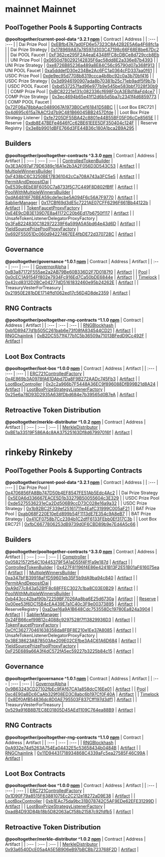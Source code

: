 # mainnet Mainnet

## PoolTogether Pools & Supporting Contracts
**@pooltogether/current-pool-data ^3.2.1 [npm](https://www.npmjs.com/package/@pooltogether/current-pool-data)**
| Contract | Address |
| :--- | :--- |
| Dai Prize Pool | [0xEBfb47A7ad0FD6e57323C8A42B2E5A6a4F68fc1a](https://etherscan.io/address/0xEBfb47A7ad0FD6e57323C8A42B2E5A6a4F68fc1a) |
| Dai Prize Strategy | [0x178969A87a78597d303C47198c66F68E8be67Dc2](https://etherscan.io/address/0x178969A87a78597d303C47198c66F68E8be67Dc2) |
| Dai POOL Faucet | [0xF362ce295F2A4eaE4348fFC8cDBCe8d729ccb8Eb](https://etherscan.io/address/0xF362ce295F2A4eaE4348fFC8cDBCe8d729ccb8Eb) |
| UNI Prize Pool | [0x0650d780292142835F6ac58dd8E2a336e87b4393](https://etherscan.io/address/0x0650d780292142835F6ac58dd8E2a336e87b4393) |
| UNI Prize Strategy | [0xe8726B85236a489a8E84C56c95790d07a368f913](https://etherscan.io/address/0xe8726B85236a489a8E84C56c95790d07a368f913) |
| UNI POOL Faucet | [0xa5dddefD30e234Be2Ac6FC1a0364cFD337aa0f61](https://etherscan.io/address/0xa5dddefD30e234Be2Ac6FC1a0364cFD337aa0f61) |
| USDC Prize Pool | [0xde9ec95d7708b8319ccca4b8bc92c0a3b70bf416](https://etherscan.io/address/0xde9ec95d7708b8319ccca4b8bc92c0a3b70bf416) |
| USDC Prize Strategy | [0x3d9946190907ada8b70381b25c71eb9adf5f9b7b](https://etherscan.io/address/0x3d9946190907ada8b70381b25c71eb9adf5f9b7b) |
| USDC POOL Faucet | [0xbd537257fad96e977b9e545be583bbf7028f30b9](https://etherscan.io/address/0xbd537257fad96e977b9e545be583bbf7028f30b9) |
| COMP Prize Pool | [0xBC82221e131c082336cf698F0cA3EBd18aFd4ce7](https://etherscan.io/address/0xBC82221e131c082336cf698F0cA3EBd18aFd4ce7) |
| COMP Prize Strategy | [0x3ec4694b65e41f12d6b5d5ba7c2341f4d6859773](https://etherscan.io/address/0x3ec4694b65e41f12d6b5d5ba7c2341f4d6859773) |
| COMP POOL Faucet | [0x72F06a78bbAac0489067A1973B0Cef61841D58BC](https://etherscan.io/address/0x72F06a78bbAac0489067A1973B0Cef61841D58BC) |
| Loot Box ERC721 | [0x4d695c615a7AACf2d7b9C481B66045BB2457Dfde](https://etherscan.io/address/0x4d695c615a7AACf2d7b9C481B66045BB2457Dfde) |
| Loot Box Prize Strategy Listener | [0xfe7205DF55BA42c8801e44B55BF05F06cCe8565E](https://etherscan.io/address/0xfe7205DF55BA42c8801e44B55BF05F06cCe8565E) |
| Reserve | [0xdb8E47BEFe4646fCc62BE61EEE5DF350404c124F](https://etherscan.io/address/0xdb8E47BEFe4646fCc62BE61EEE5DF350404c124F) |
| Reserve Registry | [0x3e8b9901dBFE766d3FE44B36c180A1bca2B9A295](https://etherscan.io/address/0x3e8b9901dBFE766d3FE44B36c180A1bca2B9A295) |

## Builders
**@pooltogether/pooltogether-contracts ^3.3.0 [npm](https://www.npmjs.com/package/@pooltogether/pooltogether-contracts)**
| Contract | Address | Artifact |
| :--- | :--- | :--- |
| [ControlledTokenBuilder](https://github.com/pooltogether/pooltogether-pool-contracts/tree/master/contracts/builders/ControlledTokenBuilder.sol) | [0x3E3A097aF79D6389c16A1e2b3A2F056D3D543C53](https://etherscan.io/address/0x3E3A097aF79D6389c16A1e2b3A2F056D3D543C53) | [Artifact](https://github.com/pooltogether/pooltogether-pool-contracts/tree/master/deployments/mainnet/ControlledTokenBuilder.json) |
| [MultipleWinnersBuilder](https://github.com/pooltogether/pooltogether-pool-contracts/tree/master/contracts/builders/MultipleWinnersBuilder.sol) | [0xF438bC6C3250BE17B361042cCa708A743a3FC5e5](https://etherscan.io/address/0xF438bC6C3250BE17B361042cCa708A743a3FC5e5) | [Artifact](https://github.com/pooltogether/pooltogether-pool-contracts/tree/master/deployments/mainnet/MultipleWinnersBuilder.json) |
| [PermitAndDepositDai](https://github.com/pooltogether/pooltogether-pool-contracts/tree/master/contracts/permit/PermitAndDepositDai.sol) | [0xE539c8EbE8F6050C7a8733f5C7C449F8D802fBfF](https://etherscan.io/address/0xE539c8EbE8F6050C7a8733f5C7C449F8D802fBfF) | [Artifact](https://github.com/pooltogether/pooltogether-pool-contracts/tree/master/deployments/mainnet/PermitAndDepositDai.json) |
| [PoolWithMultipleWinnersBuilder](https://github.com/pooltogether/pooltogether-pool-contracts/tree/master/contracts/builders/PoolWithMultipleWinnersBuilder.sol) | [0xdA64816F76BEA59cde1ecbe5A094F6c56A7F9770](https://etherscan.io/address/0xdA64816F76BEA59cde1ecbe5A094F6c56A7F9770) | [Artifact](https://github.com/pooltogether/pooltogether-pool-contracts/tree/master/deployments/mainnet/PoolWithMultipleWinnersBuilder.json) |
| [SablierManager](https://github.com/pooltogether/pooltogether-pool-contracts/tree/master/contracts/prize-strategy/SablierManager.sol) | [0x17CBf69d3dE5c7221AE07CFF6296F661Bb44122b](https://etherscan.io/address/0x17CBf69d3dE5c7221AE07CFF6296F661Bb44122b) | [Artifact](https://github.com/pooltogether/pooltogether-pool-contracts/tree/master/deployments/mainnet/SablierManager.json) |
| [TokenFaucetProxyFactory](https://github.com/pooltogether/pooltogether-pool-contracts/tree/master/contracts/token-faucet/TokenFaucetProxyFactory.sol) | [0xE4E9cDB3E139D7E8a41172C20b6Ed17b6750f117](https://etherscan.io/address/0xE4E9cDB3E139D7E8a41172C20b6Ed17b6750f117) | [Artifact](https://github.com/pooltogether/pooltogether-pool-contracts/tree/master/deployments/mainnet/TokenFaucetProxyFactory.json) |
| UnsafeTokenListenerDelegatorProxyFactory | [0x3FaB224830C182972239F6a599A5A5bd64e43d6D](https://etherscan.io/address/0x3FaB224830C182972239F6a599A5A5bd64e43d6D) | [Artifact](https://github.com/pooltogether/pooltogether-pool-contracts/tree/master/deployments/mainnet/UnsafeTokenListenerDelegatorProxyFactory.json) |
| [YieldSourcePrizePoolProxyFactory](https://github.com/pooltogether/pooltogether-pool-contracts/tree/master/contracts/prize-pool/yield-source/YieldSourcePrizePoolProxyFactory.sol) | [0x692F55051Dc060d94227467EE4fbDE72d370728C](https://etherscan.io/address/0x692F55051Dc060d94227467EE4fbDE72d370728C) | [Artifact](https://github.com/pooltogether/pooltogether-pool-contracts/tree/master/deployments/mainnet/YieldSourcePrizePoolProxyFactory.json) |

## Governance
**@pooltogether/governance ^1.0.1 [npm](https://www.npmjs.com/package/@pooltogether/governance)**
| Contract | Address | Artifact |
| :--- | :--- | :--- |
| [GovernorAlpha](https://github.com/pooltogether/governance/tree/main/contracts/GovernorAlpha.sol) | [0xB3a87172F555ae2a2AB79Be60B336D2F7D0187f0](https://etherscan.io/address/0xB3a87172F555ae2a2AB79Be60B336D2F7D0187f0) | [Artifact](https://github.com/pooltogether/governance/tree/main/deployments/mainnet/GovernorAlpha.json) |
| [Pool](https://github.com/pooltogether/governance/tree/main/contracts/Pool.sol) | [0x0cEC1A9154Ff802e7934Fc916Ed7Ca50bDE6844e](https://etherscan.io/address/0x0cEC1A9154Ff802e7934Fc916Ed7Ca50bDE6844e) | [Artifact](https://github.com/pooltogether/governance/tree/main/deployments/mainnet/Pool.json) |
| [Timelock](https://github.com/pooltogether/governance/tree/main/contracts/Timelock.sol) | [0x42cd8312D2BCe04277dD5161832460e95b24262E](https://etherscan.io/address/0x42cd8312D2BCe04277dD5161832460e95b24262E) | [Artifact](https://github.com/pooltogether/governance/tree/main/deployments/mainnet/Timelock.json) |
| TreasuryVesterForTreasury | [0x21950E281bDE1714ffd1062ed17c56D4D8de2359](https://etherscan.io/address/0x21950E281bDE1714ffd1062ed17c56D4D8de2359) | [Artifact](https://github.com/pooltogether/governance/tree/main/deployments/mainnet/TreasuryVesterForTreasury.json) |

## RNG Contracts
**@pooltogether/pooltogether-rng-contracts ^1.1.0 [npm](https://www.npmjs.com/package/@pooltogether/pooltogether-rng-contracts)**
| Contract | Address | Artifact |
| :--- | :--- | :--- |
| [RNGBlockhash](https://github.com/pooltogether/pooltogether-rng-contracts/tree/master/contracts/RNGBlockhash.sol) | [0xb1D89477d1b505C261bab6e73f08fA834544CD21](https://etherscan.io/address/0xb1D89477d1b505C261bab6e73f08fA834544CD21) | [Artifact](https://github.com/pooltogether/pooltogether-rng-contracts/tree/master/deployments/mainnet/RNGBlockhash.json) |
| [RNGChainlink](https://github.com/pooltogether/pooltogether-rng-contracts/tree/master/contracts/RNGChainlink.sol) | [0xB2DC5571f477b1C5b36509a71013BFedD9Cc492F](https://etherscan.io/address/0xB2DC5571f477b1C5b36509a71013BFedD9Cc492F) | [Artifact](https://github.com/pooltogether/pooltogether-rng-contracts/tree/master/deployments/mainnet/RNGChainlink.json) |

## Loot Box Contracts
**@pooltogether/loot-box ^1.0.0 [npm](https://www.npmjs.com/package/@pooltogether/loot-box)**
| Contract | Address | Artifact |
| :--- | :--- | :--- |
| [ERC721ControlledFactory](https://github.com/pooltogether/loot-box/tree/main/contracts/ERC721ControlledFactory.sol) | [0x4E869b3A0978fA61DAbd7Da8F9B272AADc745Fb3](https://etherscan.io/address/0x4E869b3A0978fA61DAbd7Da8F9B272AADc745Fb3) | [Artifact](https://github.com/pooltogether/loot-box/tree/main/deployments/mainnet/ERC721ControlledFactory.json) |
| [LootBoxController](https://github.com/pooltogether/loot-box/tree/main/contracts/LootBoxController.sol) | [0x2c2a966b7F5448A36EC9f896088DfB99B21d8A24](https://etherscan.io/address/0x2c2a966b7F5448A36EC9f896088DfB99B21d8A24) | [Artifact](https://github.com/pooltogether/loot-box/tree/main/deployments/mainnet/LootBoxController.json) |
| [LootBoxPrizeStrategyListenerFactory](https://github.com/pooltogether/loot-box/tree/main/contracts/LootBoxPrizeStrategyListenerFactory.sol) | [0x25e6a78D93D2935A638fDbd684e7b39565d0B7eA](https://etherscan.io/address/0x25e6a78D93D2935A638fDbd684e7b39565d0B7eA) | [Artifact](https://github.com/pooltogether/loot-box/tree/main/deployments/mainnet/LootBoxPrizeStrategyListenerFactory.json) |

## Retroactive Token Distribution
**@pooltogether/merkle-distributor ^1.0.2 [npm](https://www.npmjs.com/package/@pooltogether/merkle-distributor)**
| Contract | Address | Artifact |
| :--- | :--- | :--- |
| [MerkleDistributor](https://github.com/pooltogether/merkle-distributor/tree/main/contracts/MerkleDistributor.sol) | [0xBE1a33519F586A4c8AA37525163Df8d67997016f](https://etherscan.io/address/0xBE1a33519F586A4c8AA37525163Df8d67997016f) | [Artifact](https://github.com/pooltogether/merkle-distributor/tree/main/deployments/mainnet/MerkleDistributor.json) |


# rinkeby Rinkeby

## PoolTogether Pools & Supporting Contracts
**@pooltogether/current-pool-data ^3.2.1 [npm](https://www.npmjs.com/package/@pooltogether/current-pool-data)**
| Contract | Address |
| :--- | :--- |
| Dai Prize Pool | [0x4706856FA8Bb747D50b4EF8547FE51Ab5Edc4Ac2](https://rinkeby.etherscan.io/address/0x4706856FA8Bb747D50b4EF8547FE51Ab5Edc4Ac2) |
| Dai Prize Strategy | [0x5E0A6d336667EACE5D1b33279B50055604c3E329](https://rinkeby.etherscan.io/address/0x5E0A6d336667EACE5D1b33279B50055604c3E329) |
| USDC Prize Pool | [0xde5275536231eCa2Dd506B9ccD73C028e16a9a32](https://rinkeby.etherscan.io/address/0xde5275536231eCa2Dd506B9ccD73C028e16a9a32) |
| USDC Prize Strategy | [0x1b92BC2F339ef25161711e4EafC31999C005aF21](https://rinkeby.etherscan.io/address/0x1b92BC2F339ef25161711e4EafC31999C005aF21) |
| BAT Prize Pool | [0xab068F220E10eEd899b54F1113dE7E354c9A8eB7](https://rinkeby.etherscan.io/address/0xab068F220E10eEd899b54F1113dE7E354c9A8eB7) |
| BAT Prize Strategy | [0x41CF0758b7Cc2394b1C2dfF6133FEbb0Ef317C3b](https://rinkeby.etherscan.io/address/0x41CF0758b7Cc2394b1C2dfF6133FEbb0Ef317C3b) |
| Loot Box ERC721 | [0xfbC6677806253dB9739d0F6CBD89b9e7Ed4A5c66](https://rinkeby.etherscan.io/address/0xfbC6677806253dB9739d0F6CBD89b9e7Ed4A5c66) |

## Builders
**@pooltogether/pooltogether-contracts ^3.3.0 [npm](https://www.npmjs.com/package/@pooltogether/pooltogether-contracts)**
| Contract | Address | Artifact |
| :--- | :--- | :--- |
| [Comptroller](https://github.com/pooltogether/pooltogether-pool-contracts/tree/master/contracts/comptroller/Comptroller.sol) | [0x05821572f54C10445379F5A1aD55f4FfFa9e187d](https://rinkeby.etherscan.io/address/0x05821572f54C10445379F5A1aD55f4FfFa9e187d) | [Artifact](https://github.com/pooltogether/pooltogether-pool-contracts/tree/master/deployments/rinkeby/Comptroller.json) |
| [ControlledTokenBuilder](https://github.com/pooltogether/pooltogether-pool-contracts/tree/master/contracts/builders/ControlledTokenBuilder.sol) | [0x427F81196f4E86e4241B13F2E51B01aF616075ea](https://rinkeby.etherscan.io/address/0x427F81196f4E86e4241B13F2E51B01aF616075ea) | [Artifact](https://github.com/pooltogether/pooltogether-pool-contracts/tree/master/deployments/rinkeby/ControlledTokenBuilder.json) |
| [MultipleWinnersBuilder](https://github.com/pooltogether/pooltogether-pool-contracts/tree/master/contracts/builders/MultipleWinnersBuilder.sol) | [0xa347bFB39918aFfD59601eb35F5b9dA9ba94c840](https://rinkeby.etherscan.io/address/0xa347bFB39918aFfD59601eb35F5b9dA9ba94c840) | [Artifact](https://github.com/pooltogether/pooltogether-pool-contracts/tree/master/deployments/rinkeby/MultipleWinnersBuilder.json) |
| [PermitAndDepositDai](https://github.com/pooltogether/pooltogether-pool-contracts/tree/master/contracts/permit/PermitAndDepositDai.sol) | [0xA9d77c843a52BfF8c68FFEC3027c1ba8C03E0B29](https://rinkeby.etherscan.io/address/0xA9d77c843a52BfF8c68FFEC3027c1ba8C03E0B29) | [Artifact](https://github.com/pooltogether/pooltogether-pool-contracts/tree/master/deployments/rinkeby/PermitAndDepositDai.json) |
| [PoolWithMultipleWinnersBuilder](https://github.com/pooltogether/pooltogether-pool-contracts/tree/master/contracts/builders/PoolWithMultipleWinnersBuilder.sol) | [0xb443cc42baf90b72259BF7026Aa8ba6E25d6730a](https://rinkeby.etherscan.io/address/0xb443cc42baf90b72259BF7026Aa8ba6E25d6730a) | [Artifact](https://github.com/pooltogether/pooltogether-pool-contracts/tree/master/deployments/rinkeby/PoolWithMultipleWinnersBuilder.json) |
| [Reserve](https://github.com/pooltogether/pooltogether-pool-contracts/tree/master/contracts/reserve/Reserve.sol) | [0x00ee53f6DC15B4cEA439E7a1C40c3F9e00373895](https://rinkeby.etherscan.io/address/0x00ee53f6DC15B4cEA439E7a1C40c3F9e00373895) | [Artifact](https://github.com/pooltogether/pooltogether-pool-contracts/tree/master/deployments/rinkeby/Reserve.json) |
| ReserveRegistry | [0xaDae16a9A1B648Cdc753558Dc19780Ea824a3904](https://rinkeby.etherscan.io/address/0xaDae16a9A1B648Cdc753558Dc19780Ea824a3904) | [Artifact](https://github.com/pooltogether/pooltogether-pool-contracts/tree/master/deployments/rinkeby/ReserveRegistry.json) |
| [SablierManager](https://github.com/pooltogether/pooltogether-pool-contracts/tree/master/contracts/prize-strategy/SablierManager.sol) | [0x24FB66cef99B12c4088c9297528f7f13829936D3](https://rinkeby.etherscan.io/address/0x24FB66cef99B12c4088c9297528f7f13829936D3) | [Artifact](https://github.com/pooltogether/pooltogether-pool-contracts/tree/master/deployments/rinkeby/SablierManager.json) |
| [TokenFaucetProxyFactory](https://github.com/pooltogether/pooltogether-pool-contracts/tree/master/contracts/token-faucet/TokenFaucetProxyFactory.sol) | [0xCfC362770461638358da8FBF8E210e1Ee37A8085](https://rinkeby.etherscan.io/address/0xCfC362770461638358da8FBF8E210e1Ee37A8085) | [Artifact](https://github.com/pooltogether/pooltogether-pool-contracts/tree/master/deployments/rinkeby/TokenFaucetProxyFactory.json) |
| UnsafeTokenListenerDelegatorProxyFactory | [0x3BE38623AB78503Ae209E02CEfbe3A4C61A6D684](https://rinkeby.etherscan.io/address/0x3BE38623AB78503Ae209E02CEfbe3A4C61A6D684) | [Artifact](https://github.com/pooltogether/pooltogether-pool-contracts/tree/master/deployments/rinkeby/UnsafeTokenListenerDelegatorProxyFactory.json) |
| [YieldSourcePrizePoolProxyFactory](https://github.com/pooltogether/pooltogether-pool-contracts/tree/master/contracts/prize-pool/yield-source/YieldSourcePrizePoolProxyFactory.sol) | [0xF25E689a66A3f4dC572fA5ec59227b3225b84c15](https://rinkeby.etherscan.io/address/0xF25E689a66A3f4dC572fA5ec59227b3225b84c15) | [Artifact](https://github.com/pooltogether/pooltogether-pool-contracts/tree/master/deployments/rinkeby/YieldSourcePrizePoolProxyFactory.json) |

## Governance
**@pooltogether/governance ^1.0.1 [npm](https://www.npmjs.com/package/@pooltogether/governance)**
| Contract | Address | Artifact |
| :--- | :--- | :--- |
| [GovernorAlpha](https://github.com/pooltogether/governance/tree/main/contracts/GovernorAlpha.sol) | [0x9B63243CD27102fbEc9FAf67CA1a858dcC16Ee01](https://rinkeby.etherscan.io/address/0x9B63243CD27102fbEc9FAf67CA1a858dcC16Ee01) | [Artifact](https://github.com/pooltogether/governance/tree/main/deployments/rinkeby/GovernorAlpha.json) |
| [Pool](https://github.com/pooltogether/governance/tree/main/contracts/Pool.sol) | [0xc4E90a8Dc6CaAb329f08ED3C8abc6b197Cf0F40A](https://rinkeby.etherscan.io/address/0xc4E90a8Dc6CaAb329f08ED3C8abc6b197Cf0F40A) | [Artifact](https://github.com/pooltogether/governance/tree/main/deployments/rinkeby/Pool.json) |
| [Timelock](https://github.com/pooltogether/governance/tree/main/contracts/Timelock.sol) | [0x8Df0AfB54836dc8D0AE795503F837Cff197d3df1](https://rinkeby.etherscan.io/address/0x8Df0AfB54836dc8D0AE795503F837Cff197d3df1) | [Artifact](https://github.com/pooltogether/governance/tree/main/deployments/rinkeby/Timelock.json) |
| TreasuryVesterForTreasury | [0x529a916B8B7EC8E01805D45AEd1109C764ea88B9](https://rinkeby.etherscan.io/address/0x529a916B8B7EC8E01805D45AEd1109C764ea88B9) | [Artifact](https://github.com/pooltogether/governance/tree/main/deployments/rinkeby/TreasuryVesterForTreasury.json) |

## RNG Contracts
**@pooltogether/pooltogether-rng-contracts ^1.1.0 [npm](https://www.npmjs.com/package/@pooltogether/pooltogether-rng-contracts)**
| Contract | Address | Artifact |
| :--- | :--- | :--- |
| [RNGBlockhash](https://github.com/pooltogether/pooltogether-rng-contracts/tree/master/contracts/RNGBlockhash.sol) | [0xA932e74d5263A754Ea04432E5c53658434b0484B](https://rinkeby.etherscan.io/address/0xA932e74d5263A754Ea04432E5c53658434b0484B) | [Artifact](https://github.com/pooltogether/pooltogether-rng-contracts/tree/master/deployments/rinkeby/RNGBlockhash.json) |
| [RNGChainlink](https://github.com/pooltogether/pooltogether-rng-contracts/tree/master/contracts/RNGChainlink.sol) | [0x11D94431718934868C4339aFc5ea27585F46C99A](https://rinkeby.etherscan.io/address/0x11D94431718934868C4339aFc5ea27585F46C99A) | [Artifact](https://github.com/pooltogether/pooltogether-rng-contracts/tree/master/deployments/rinkeby/RNGChainlink.json) |

## Loot Box Contracts
**@pooltogether/loot-box ^1.0.0 [npm](https://www.npmjs.com/package/@pooltogether/loot-box)**
| Contract | Address | Artifact |
| :--- | :--- | :--- |
| [ERC721ControlledFactory](https://github.com/pooltogether/loot-box/tree/main/contracts/ERC721ControlledFactory.sol) | [0x1D90F79a8515F63881075Ec2C212e18272aD9E38](https://rinkeby.etherscan.io/address/0x1D90F79a8515F63881075Ec2C212e18272aD9E38) | [Artifact](https://github.com/pooltogether/loot-box/tree/main/deployments/rinkeby/ERC721ControlledFactory.json) |
| [LootBoxController](https://github.com/pooltogether/loot-box/tree/main/contracts/LootBoxController.sol) | [0xb1EAc75da9bc31B078742C5AF9EDe62EFE31299D](https://rinkeby.etherscan.io/address/0xb1EAc75da9bc31B078742C5AF9EDe62EFE31299D) | [Artifact](https://github.com/pooltogether/loot-box/tree/main/deployments/rinkeby/LootBoxController.json) |
| [LootBoxPrizeStrategyListenerFactory](https://github.com/pooltogether/loot-box/tree/main/contracts/LootBoxPrizeStrategyListenerFactory.sol) | [0xadB4D93D84b18b5D82063aCf58b21587c92fdfb5](https://rinkeby.etherscan.io/address/0xadB4D93D84b18b5D82063aCf58b21587c92fdfb5) | [Artifact](https://github.com/pooltogether/loot-box/tree/main/deployments/rinkeby/LootBoxPrizeStrategyListenerFactory.json) |

## Retroactive Token Distribution
**@pooltogether/merkle-distributor ^1.0.2 [npm](https://www.npmjs.com/package/@pooltogether/merkle-distributor)**
| Contract | Address | Artifact |
| :--- | :--- | :--- |
| [MerkleDistributor](https://github.com/pooltogether/merkle-distributor/tree/main/contracts/MerkleDistributor.sol) | [0x93a6540DcE05a4A5E5B906eB97bBCBb723768F2D](https://rinkeby.etherscan.io/address/0x93a6540DcE05a4A5E5B906eB97bBCBb723768F2D) | [Artifact](https://github.com/pooltogether/merkle-distributor/tree/main/deployments/rinkeby/MerkleDistributor.json) |


